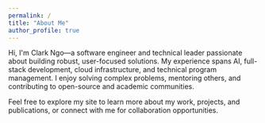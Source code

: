 ```yaml
---
permalink: /
title: "About Me"
author_profile: true
---
```


Hi, I'm Clark Ngo—a software engineer and technical leader passionate about building robust, user-focused solutions. My experience spans AI, full-stack development, cloud infrastructure, and technical program management. I enjoy solving complex problems, mentoring others, and contributing to open-source and academic communities.

Feel free to explore my site to learn more about my work, projects, and publications, or connect with me for collaboration opportunities.
